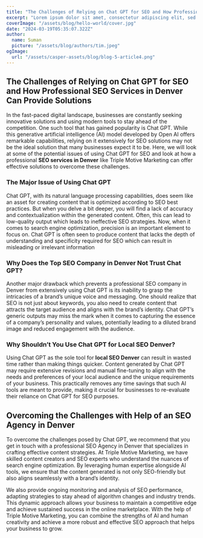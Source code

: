 ```yaml
---
title: "The Challenges of Relying on Chat GPT for SEO and How Professional SEO Services in Denver Can Provide Solution"
excerpt: "Lorem ipsum dolor sit amet, consectetur adipiscing elit, sed do eiusmod tempor incididunt ut labore et dolore magna aliqua. Praesent elementum facilisis leo vel fringilla est ullamcorper eget. At imperdiet dui accumsan sit amet nulla facilities morbi tempus."
coverImage: "/assets/blog/hello-world/cover.jpg"
date: "2024-03-19T05:35:07.322Z"
author:
  name: Suman
  picture: "/assets/blog/authors/tim.jpeg"
ogImage:
  url: "/assets/casper-assets/blog/blog-5-article4.png"
---
```


## The Challenges of Relying on Chat GPT for SEO and How Professional SEO Services in Denver Can Provide Solutions

In the fast-paced digital landscape, businesses are constantly seeking innovative solutions and using modern tools to stay ahead of the competition. One such tool that has gained popularity is Chat GPT. While this generative artificial intelligence (AI) model developed by Open AI offers remarkable capabilities, relying on it extensively for SEO solutions may not be the ideal solution that many businesses expect it to be. Here, we will look at some of the potential issues of using Chat GPT for SEO and look at how a professional **SEO services in Denver** like Triple Motive Marketing can offer effective solutions to overcome these challenges.


 ### The Major Issue of Using Chat GPT

Chat GPT, with its natural language processing capabilities, does seem like an asset for creating content that is optimized according to SEO best practices. But when you delve a bit deeper, you will find a lack of accuracy and contextualization within the generated content. Often, this can lead to low-quality output which leads to ineffective SEO strategies. Now, when it comes to search engine optimization, precision is an important element to focus on. Chat GPT is often seen to produce content that lacks the depth of understanding and specificity required for SEO which can result in misleading or irrelevant information

### Why Does the Top SEO Company in Denver Not Trust Chat GPT?

Another major drawback which prevents a professional SEO company in Denver from extensively using Chat GPT is its inability to grasp the intricacies of a brand’s unique voice and messaging. One should realize that SEO is not just about keywords, you also need to create content that attracts the target audience and aligns with the brand’s identity. Chat GPT’s generic outputs may miss the mark when it comes to capturing the essence of a company’s personality and values, potentially leading to a diluted brand image and reduced engagement with the audience.
 

 ### Why Shouldn’t You Use Chat GPT for Local SEO Denver?

 Using Chat GPT as the sole tool for **local SEO Denver** can result in wasted time rather than making things quicker. Content generated by Chat GPT may require extensive revisions and manual fine-tuning to align with the needs and preferences of your local audience and the unique requirements of your business. This practically removes any time savings that such AI tools are meant to provide, making it crucial for businesses to re-evaluate their reliance on Chat GPT for SEO purposes.

 ## Overcoming the Challenges with Help of an SEO Agency in Denver

 To overcome the challenges posed by Chat GPT, we recommend that you get in touch with a professional SEO Agency in Denver that specializes in crafting effective content strategies. At Triple Motive Marketing, we have skilled content creators and SEO experts who understand the nuances of search engine optimization. By leveraging human expertise alongside AI tools, we ensure that the content generated is not only SEO-friendly but also aligns seamlessly with a brand’s identity.

 We also provide ongoing monitoring and analysis of SEO performance, adapting strategies to stay ahead of algorithm changes and industry trends. This dynamic approach allows your business to maintain a competitive edge and achieve sustained success in the online marketplace. With the help of Triple Motive Marketing, you can combine the strengths of AI and human creativity and achieve a more robust and effective SEO approach that helps your business to grow.